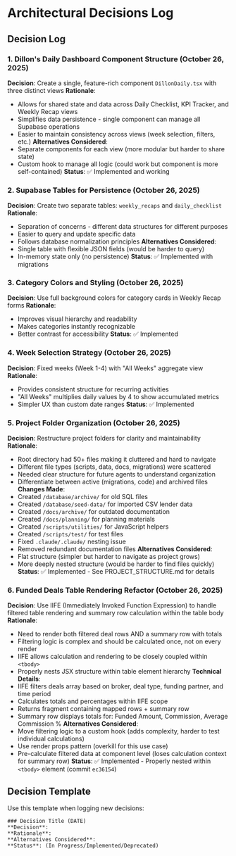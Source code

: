 # Architectural Decisions Log

## Decision Log

### 1. Dillon's Daily Dashboard Component Structure (October 26, 2025)
**Decision**: Create a single, feature-rich component `DillonDaily.tsx` with three distinct views
**Rationale**:
- Allows for shared state and data across Daily Checklist, KPI Tracker, and Weekly Recap views
- Simplifies data persistence - single component can manage all Supabase operations
- Easier to maintain consistency across views (week selection, filters, etc.)
**Alternatives Considered**:
- Separate components for each view (more modular but harder to share state)
- Custom hook to manage all logic (could work but component is more self-contained)
**Status**: ✅ Implemented and working

### 2. Supabase Tables for Persistence (October 26, 2025)
**Decision**: Create two separate tables: `weekly_recaps` and `daily_checklist`
**Rationale**:
- Separation of concerns - different data structures for different purposes
- Easier to query and update specific data
- Follows database normalization principles
**Alternatives Considered**:
- Single table with flexible JSON fields (would be harder to query)
- In-memory state only (no persistence)
**Status**: ✅ Implemented with migrations

### 3. Category Colors and Styling (October 26, 2025)
**Decision**: Use full background colors for category cards in Weekly Recap forms
**Rationale**:
- Improves visual hierarchy and readability
- Makes categories instantly recognizable
- Better contrast for accessibility
**Status**: ✅ Implemented

### 4. Week Selection Strategy (October 26, 2025)
**Decision**: Fixed weeks (Week 1-4) with "All Weeks" aggregate view
**Rationale**:
- Provides consistent structure for recurring activities
- "All Weeks" multiplies daily values by 4 to show accumulated metrics
- Simpler UX than custom date ranges
**Status**: ✅ Implemented

### 5. Project Folder Organization (October 26, 2025)
**Decision**: Restructure project folders for clarity and maintainability
**Rationale**:
- Root directory had 50+ files making it cluttered and hard to navigate
- Different file types (scripts, data, docs, migrations) were scattered
- Needed clear structure for future agents to understand organization
- Differentiate between active (migrations, code) and archived files
**Changes Made**:
- Created `/database/archive/` for old SQL files
- Created `/database/seed-data/` for imported CSV lender data
- Created `/docs/archive/` for outdated documentation
- Created `/docs/planning/` for planning materials
- Created `/scripts/utilities/` for JavaScript helpers
- Created `/scripts/test/` for test files
- Fixed `.claude/.claude/` nesting issue
- Removed redundant documentation files
**Alternatives Considered**:
- Flat structure (simpler but harder to navigate as project grows)
- More deeply nested structure (would be harder to find files quickly)
**Status**: ✅ Implemented - See PROJECT_STRUCTURE.md for details

### 6. Funded Deals Table Rendering Refactor (October 26, 2025)
**Decision**: Use IIFE (Immediately Invoked Function Expression) to handle filtered table rendering and summary row calculation within the table body
**Rationale**:
- Need to render both filtered deal rows AND a summary row with totals
- Filtering logic is complex and should be calculated once, not on every render
- IIFE allows calculation and rendering to be closely coupled within `<tbody>`
- Properly nests JSX structure within table element hierarchy
**Technical Details**:
- IIFE filters deals array based on broker, deal type, funding partner, and time period
- Calculates totals and percentages within IIFE scope
- Returns fragment containing mapped rows + summary row
- Summary row displays totals for: Funded Amount, Commission, Average Commission %
**Alternatives Considered**:
- Move filtering logic to a custom hook (adds complexity, harder to test individual calculations)
- Use render props pattern (overkill for this use case)
- Pre-calculate filtered data at component level (loses calculation context for summary row)
**Status**: ✅ Implemented - Properly nested within `<tbody>` element (commit `ec36154`)

## Decision Template
Use this template when logging new decisions:

```
### Decision Title (DATE)
**Decision**:
**Rationale**:
**Alternatives Considered**:
**Status**: (In Progress/Implemented/Deprecated)
```
